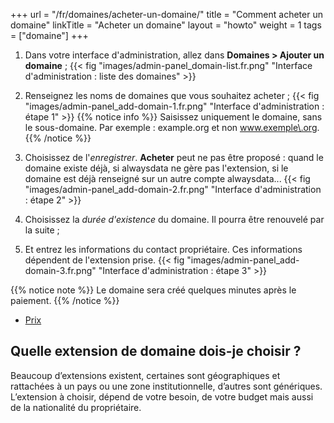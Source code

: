 +++
url = "/fr/domaines/acheter-un-domaine/"
title = "Comment acheter un domaine"
linkTitle = "Acheter un domaine"
layout = "howto"
weight = 1
tags = ["domaine"]
+++

1. Dans votre interface d'administration, allez dans **Domaines > Ajouter un domaine** ;
{{< fig "images/admin-panel_domain-list.fr.png" "Interface d'administration : liste des domaines" >}}
2. Renseignez les noms de domaines que vous souhaitez acheter ;
{{< fig "images/admin-panel_add-domain-1.fr.png" "Interface d'administration : étape 1" >}}
{{% notice info %}}
Saisissez uniquement le domaine, sans le sous-domaine. Par exemple : example.org et non www.exemple\.org.
{{% /notice %}}

3. Choisissez de l'_enregistrer_. **Acheter** peut ne pas être proposé : quand le domaine existe déjà, si alwaysdata ne gère pas l'extension, si le domaine est déjà renseigné sur un autre compte alwaysdata...
{{< fig "images/admin-panel_add-domain-2.fr.png" "Interface d'administration : étape 2" >}}
4. Choisissez la _durée d'existence_ du domaine. Il pourra être renouvelé par la suite ;
5. Et entrez les informations du contact propriétaire. Ces informations dépendent de l'extension prise.
{{< fig "images/admin-panel_add-domain-3.fr.png" "Interface d'administration : étape 3" >}}

{{% notice note %}}
Le domaine sera créé quelques minutes après le paiement.
{{% /notice %}}

- [Prix](https://www.alwaysdata.com/fr/domaines/#main)

## Quelle extension de domaine dois-je choisir ?
Beaucoup d’extensions existent, certaines sont géographiques et rattachées à un pays ou une zone institutionnelle, d’autres sont génériques. L’extension à choisir, dépend de votre besoin, de votre budget mais aussi de la nationalité du propriétaire.
